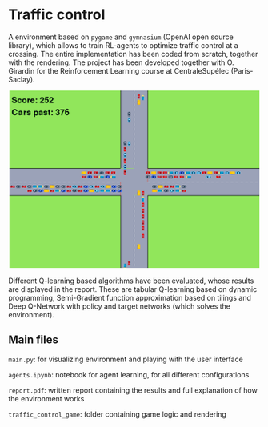 # Traffic control
A environment based on ```pygame``` and ```gymnasium``` (OpenAI open source library), which allows to train RL-agents to optimize traffic control at a crossing. The entire implementation has been coded from scratch, together with the rendering. The project has been developed together with O. Girardin for the Reinforcement Learning course at CentraleSupélec (Paris-Saclay).

<div align="center">
<img src="screen_game.png" width="500"/>
</div>

Different Q-learning based algorithms have been evaluated, whose results are displayed in the report. These are tabular Q-learning based on dynamic programming, Semi-Gradient function approximation based on tilings and Deep Q-Network with policy and target networks (which solves the environment).



## Main files
```main.py```: for visualizing environment and playing with the user interface

```agents.ipynb```: notebook for agent learning, for all different configurations

```report.pdf```: written report containing the results and full explanation of how the environment works

```traffic_control_game```: folder containing game logic and rendering
